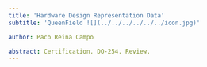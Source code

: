 ```yaml
---
title: 'Hardware Design Representation Data'
subtitle: 'QueenField ![](../../../../../../icon.jpg)'

author: Paco Reina Campo

abstract: Certification. DO-254. Review.
---
```


